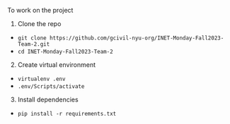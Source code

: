 To work on the project

1. Clone the repo
- `git clone https://github.com/gcivil-nyu-org/INET-Monday-Fall2023-Team-2.git`
- `cd INET-Monday-Fall2023-Team-2`

2. Create virtual environment
- `virtualenv .env`
- `.env/Scripts/activate`

3. Install dependencies
- `pip install -r requirements.txt` 